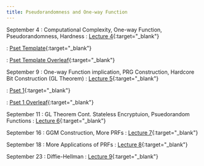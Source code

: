```yaml
---
title: Pseudorandomness and One-way Function
---
```


September 4
: Computational Complexity, One-way Function, Pseudorandomness, Hardness
  : [Lecture 4](slides/Lecture4.pptx){:target="_blank"}  

  : [Pset Template](psets/CS55500_Pset_Template.zip){:target="_blank"}  

  : [Pset Template Overleaf](https://www.overleaf.com/read/tznkpjbfwssm#5d8075){:target="_blank"}

September 9
: One-way Function implication, PRG Construction, Hardcore Bit Construction (GL Theorem)
  : [Lecture 5](slides/Lecture5.pptx){:target="_blank"}  

  : [Pset 1](psets/CS55500_Pset_1.zip){:target="_blank"}  

  : [Pset 1 Overleaf](https://www.overleaf.com/read/grqcjktnyzwr#73fa80){:target="_blank"}

September 11
: GL Theorem Cont. Stateless Encryptuion, Psuedorandom Functions
  : [Lecture 6](slides/Lecture6.pptx){:target="_blank"} 

September 16
: GGM Construction, More PRFs
  : [Lecture 7](slides/Lecture7.pptx){:target="_blank"} 

September 18
: More Applications of PRFs
  : [Lecture 8](slides/Lecture8.pptx){:target="_blank"} 

September 23
: Diffie-Hellman
  : [Lecture 9](slides/Lecture9.pptx){:target="_blank"} 
